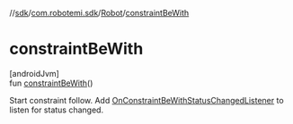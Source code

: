 //[sdk](../../../index.md)/[com.robotemi.sdk](../index.md)/[Robot](index.md)/[constraintBeWith](constraint-be-with.md)

# constraintBeWith

[androidJvm]\
fun [constraintBeWith](constraint-be-with.md)()

Start constraint follow. Add [OnConstraintBeWithStatusChangedListener](../../com.robotemi.sdk.listeners/-on-constraint-be-with-status-changed-listener/index.md) to listen for status changed.
